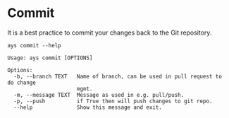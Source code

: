 # Commit

It is a best practice to commit your changes back to the Git repository.

```shell
ays commit --help

Usage: ays commit [OPTIONS]

Options:
  -b, --branch TEXT   Name of branch, can be used in pull request to do change
                      mgmt.
  -m, --message TEXT  Message as used in e.g. pull/push.
  -p, --push          if True then will push changes to git repo.
  --help              Show this message and exit.
```
